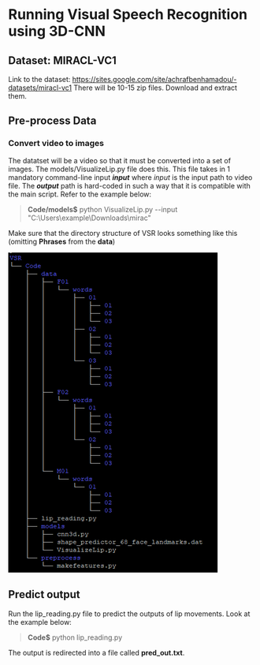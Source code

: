 # Running Visual Speech Recognition using 3D-CNN

## Dataset: MIRACL-VC1
Link to the dataset: https://sites.google.com/site/achrafbenhamadou/-datasets/miracl-vc1
There will be 10-15 zip files. Download and extract them.

## Pre-process Data
### Convert video to images
The datatset will be a video so that it must be converted into a set of images. The models/VisualizeLip.py file does this. This file takes in 1 mandatory command-line input _**input**_ where *input* is the input path to video file. The _**output**_ path is hard-coded in such a way that it is compatible with the main script. Refer to the example below:

> **Code/models$** python VisualizeLip.py --input "C:\Users\example\Downloads\mirac"

Make sure that the directory structure of VSR looks something like this (omitting **Phrases** from the **data**)

![Directory Structure](dir_struct.PNG)

## Predict output
Run the lip_reading.py file to predict the outputs of lip movements. Look at the example below:

> **Code$** python lip_reading.py

The output is redirected into a file called **pred_out.txt**.
